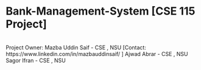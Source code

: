 # Bank-Management-System [CSE 115 Project]
<br>
Project Owner: 
Mazba Uddin Saif - CSE , NSU [Contact: https://www.linkedin.com/in/mazbauddinsaif/ ]
Ajwad Abrar - CSE , NSU
Sagor Ifran - CSE , NSU